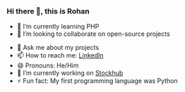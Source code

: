 ### Hi there 👋, this is Rohan

- 🌱 I’m currently learning PHP
- 👯 I’m looking to collaborate on open-source projects
<!-- - 🤔 I’m looking for help with ... -->
- 💬 Ask me about my projects
- 📫 How to reach me: 
  <a href="https://www.linkedin.com/in/rohananandpandit/">LinkedIn</a>
- 😄 Pronouns: He/Him
- 🔭 I’m currently working on <a href="https://www.linkedin.com/in/stockhub1/">Stockhub</a>
- ⚡ Fun fact: My first programming language was Python


